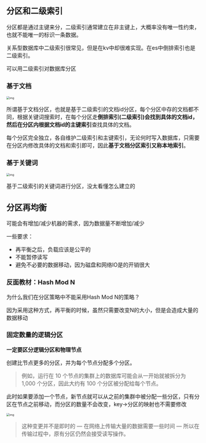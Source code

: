 ## 分区和二级索引

分区都是通过主键来分，二级索引通常建立在非主键上，大概率没有唯一性约束，也就不能唯一的标识一条数据。

关系型数据库中二级索引很常见，但是在kv中却很难实现。在es中倒排索引也是二级索引。

可以用二级索引对数据库分区

### 基于文档

<img src="https://wtsclwq.oss-cn-beijing.aliyuncs.com/fig6-4.png" alt="img" style="zoom:50%;" />

所谓基于文档分区，也就是基于二级索引的文档id分区，每个分区中存的文档都不同，根据关键词搜索时，在每个分区走**倒排索引(二级索引)**会找到具体的文档id，然后在分区内根据文档id的**主键索引**查找具体的文档。

每个分区完全独立，各自维护二级索引和主键索引，无论何时写入数据库，只需要在分区内修改具体的文档和索引即可，因此**基于文档分区索引又称本地索引**。

### 基于关键词

<img src="https://wtsclwq.oss-cn-beijing.aliyuncs.com/fig6-5.png" alt="img" style="zoom:50%;" />

基于二级索引的关键词进行分区，没太看懂怎么建立的

## 分区再均衡

可能会有增加/减少机器的需求，因为数据量不断增加/减少

一些要求：

- 再平衡之后，负载应该是公平的
- 不能暂停读写
- 避免不必要的数据移动，因为磁盘和网络IO是的开销很大

### 反面教材：Hash Mod N

为什么我们在分区策略中不能采用Hash Mod N的策略？

因为采用这种方式，再平衡的时候，虽然只需要改变N的大小，但是会造成大量的数据移动

### 固定数量的逻辑分区

**一定要区分逻辑分区和物理节点**

创建比节点更多的分区，并为每个节点分配多个分区。

> 例如，运行在 10 个节点的集群上的数据库可能会从一开始就被拆分为 1,000 个分区，因此大约有 100 个分区被分配给每个节点。

此时如果要添加一个节点，新节点就可以从之前的集群中被分配一些分区，只有分区在节点之前移动，而分区的数量不会改变，key->分区的映射也不需要修改

<img src="https://wtsclwq.oss-cn-beijing.aliyuncs.com/fig6-6.png" alt="img" style="zoom:50%;" />

> 这种变更并不是即时的 — 在网络上传输大量的数据需要一些时间 — 所以在传输过程中，原有分区仍然会接受读写操作。
